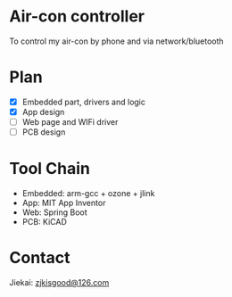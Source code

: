 # Air-con controller
To control my air-con by phone and via network/bluetooth

# Plan
- [X] Embedded part, drivers and logic
- [X] App design
- [ ] Web page and WIFi driver
- [ ] PCB design

# Tool Chain
- Embedded: arm-gcc + ozone + jlink 
- App: MIT App Inventor
- Web: Spring Boot
- PCB: KiCAD

# Contact
Jiekai: zjkisgood@126.com